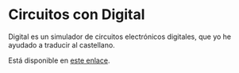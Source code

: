 # Circuitos con Digital

Digital es un simulador de circuitos electrónicos digitales, que yo he ayudado a traducir al castellano.  

Está disponible en [este enlace](https://github.com/hneemann/Digital/).
